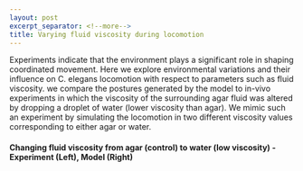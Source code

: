 ```yaml
---
layout: post
excerpt_separator: <!--more-->
title: Varying fluid viscosity during locomotion 
---
```


Experiments indicate that the environment plays a significant role in shaping coordinated movement. Here we explore environmental variations and their influence on C. elegans locomotion with respect to parameters such as fluid viscosity. we compare the postures generated by the model to in-vivo experiments in which the viscosity of the surrounding agar fluid was altered by dropping a droplet of water (lower viscosity than agar). We mimic such an experiment by simulating the locomotion in two different viscosity values corresponding to either agar or water.

#### Changing fluid viscosity from agar (control) to water (low viscosity) - Experiment (Left), Model (Right)

<iframe width="336" height="188" src="" frameborder="0" allow="accelerometer; autoplay; encrypted-media; gyroscope; picture-in-picture" allowfullscreen></iframe>   <iframe width="336" height="188" src="" frameborder="0" allow="accelerometer; autoplay; encrypted-media; gyroscope; picture-in-picture" allowfullscreen></iframe>
